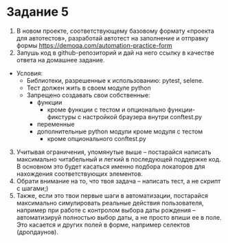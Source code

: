 # Задание 5

1) В новом проекте, соответствующему базовому формату «проекта для автотестов», разработай автотест на заполнение и отправку формы https://demoqa.com/automation-practice-form
2) Запушь код в github-репозиторий и дай на него ссылку в качестве ответа на домашнее задание.
 - Условия:
   - Библиотеки, разрешенные к использованию: pytest, selene.
   - Тест должен жить в своем модуле python
   - Запрещено создавать свои собственные:
     - функции
       - кроме функции с тестом и опционально функции-фикстуры с настройкой браузера внутри conftest.py
     - переменные
     - дополнительные python модули кроме модуля с тестом
       - кроме опционального conftest.py

3) Учитывая ограничения, упомянутые выше – постарайся написать максимально читабельный и легкий в последующей поддержке код. В основном это будет касаться именно подбора локаторов для нахождения соответствующих элементов.
4) Обрати внимание на то, что твоя задача – написать тест, а не скрипт с шагами;) 
5) Также, если это твои первые шаги в автоматизации, постарайся максимально симулировать реальные действия пользователя, например при работе с контролом выбора даты рождения – автоматизируй полностью выбор даты, а не просто впиши ее в поле. Это касается и других полей в форме, например селектов (дропдаунов). 